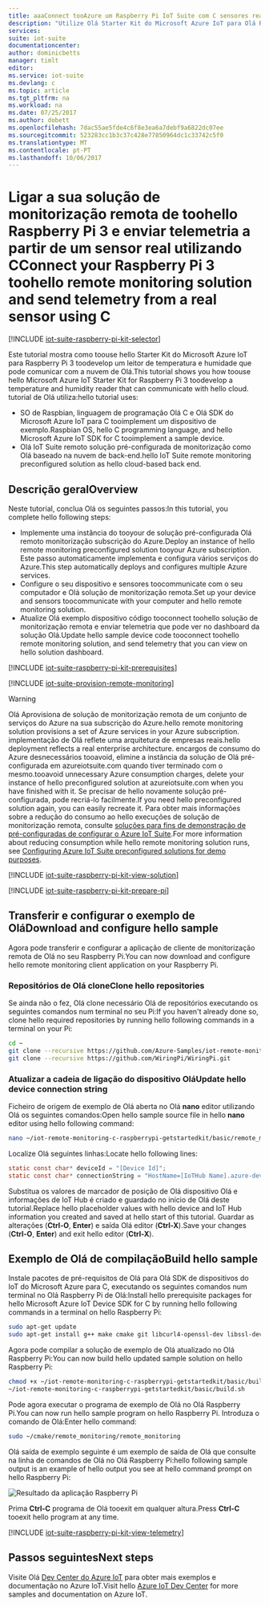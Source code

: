 ```yaml
---
title: aaaConnect tooAzure um Raspberry Pi IoT Suite com C sensores reais | Microsoft Docs
description: "Utilize Olá Starter Kit do Microsoft Azure IoT para Olá Raspberry Pi 3 e o Azure IoT Suite. Utilizar C tooconnect sua toohello Raspberry Pi solução de monitorização remota, enviar telemetria a partir de sensores toohello cloud e responder toomethods invocado a partir do dashboard de solução Olá."
services: 
suite: iot-suite
documentationcenter: 
author: dominicbetts
manager: timlt
editor: 
ms.service: iot-suite
ms.devlang: c
ms.topic: article
ms.tgt_pltfrm: na
ms.workload: na
ms.date: 07/25/2017
ms.author: dobett
ms.openlocfilehash: 7dac55ae5fde4c6f8e3ea6a7debf9a6822dc07ee
ms.sourcegitcommit: 523283cc1b3c37c428e77850964dc1c33742c5f0
ms.translationtype: MT
ms.contentlocale: pt-PT
ms.lasthandoff: 10/06/2017
---
```

# <a name="connect-your-raspberry-pi-3-toohello-remote-monitoring-solution-and-send-telemetry-from-a-real-sensor-using-c"></a><span data-ttu-id="5bcd6-104">Ligar a sua solução de monitorização remota de toohello Raspberry Pi 3 e enviar telemetria a partir de um sensor real utilizando C</span><span class="sxs-lookup"><span data-stu-id="5bcd6-104">Connect your Raspberry Pi 3 toohello remote monitoring solution and send telemetry from a real sensor using C</span></span>

[!INCLUDE [iot-suite-raspberry-pi-kit-selector](../../includes/iot-suite-raspberry-pi-kit-selector.md)]

<span data-ttu-id="5bcd6-105">Este tutorial mostra como toouse hello Starter Kit do Microsoft Azure IoT para Raspberry Pi 3 toodevelop um leitor de temperatura e humidade que pode comunicar com a nuvem de Olá.</span><span class="sxs-lookup"><span data-stu-id="5bcd6-105">This tutorial shows you how toouse hello Microsoft Azure IoT Starter Kit for Raspberry Pi 3 toodevelop a temperature and humidity reader that can communicate with hello cloud.</span></span> <span data-ttu-id="5bcd6-106">tutorial de Olá utiliza:</span><span class="sxs-lookup"><span data-stu-id="5bcd6-106">hello tutorial uses:</span></span>

- <span data-ttu-id="5bcd6-107">SO de Raspbian, linguagem de programação Olá C e Olá SDK do Microsoft Azure IoT para C tooimplement um dispositivo de exemplo.</span><span class="sxs-lookup"><span data-stu-id="5bcd6-107">Raspbian OS, hello C programming language, and hello Microsoft Azure IoT SDK for C tooimplement a sample device.</span></span>
- <span data-ttu-id="5bcd6-108">Olá IoT Suite remoto solução pré-configurada de monitorização como Olá baseado na nuvem de back-end.</span><span class="sxs-lookup"><span data-stu-id="5bcd6-108">hello IoT Suite remote monitoring preconfigured solution as hello cloud-based back end.</span></span>

## <a name="overview"></a><span data-ttu-id="5bcd6-109">Descrição geral</span><span class="sxs-lookup"><span data-stu-id="5bcd6-109">Overview</span></span>

<span data-ttu-id="5bcd6-110">Neste tutorial, conclua Olá os seguintes passos:</span><span class="sxs-lookup"><span data-stu-id="5bcd6-110">In this tutorial, you complete hello following steps:</span></span>

- <span data-ttu-id="5bcd6-111">Implemente uma instância do tooyour de solução pré-configurada Olá remoto monitorização subscrição do Azure.</span><span class="sxs-lookup"><span data-stu-id="5bcd6-111">Deploy an instance of hello remote monitoring preconfigured solution tooyour Azure subscription.</span></span> <span data-ttu-id="5bcd6-112">Este passo automaticamente implementa e configura vários serviços do Azure.</span><span class="sxs-lookup"><span data-stu-id="5bcd6-112">This step automatically deploys and configures multiple Azure services.</span></span>
- <span data-ttu-id="5bcd6-113">Configure o seu dispositivo e sensores toocommunicate com o seu computador e Olá solução de monitorização remota.</span><span class="sxs-lookup"><span data-stu-id="5bcd6-113">Set up your device and sensors toocommunicate with your computer and hello remote monitoring solution.</span></span>
- <span data-ttu-id="5bcd6-114">Atualize Olá exemplo dispositivo código tooconnect toohello solução de monitorização remota e enviar telemetria que pode ver no dashboard da solução Olá.</span><span class="sxs-lookup"><span data-stu-id="5bcd6-114">Update hello sample device code tooconnect toohello remote monitoring solution, and send telemetry that you can view on hello solution dashboard.</span></span>

[!INCLUDE [iot-suite-raspberry-pi-kit-prerequisites](../../includes/iot-suite-raspberry-pi-kit-prerequisites.md)]

[!INCLUDE [iot-suite-provision-remote-monitoring](../../includes/iot-suite-provision-remote-monitoring.md)]

> [!WARNING]
> <span data-ttu-id="5bcd6-115">Olá Aprovisiona de solução de monitorização remota de um conjunto de serviços do Azure na sua subscrição do Azure.</span><span class="sxs-lookup"><span data-stu-id="5bcd6-115">hello remote monitoring solution provisions a set of Azure services in your Azure subscription.</span></span> <span data-ttu-id="5bcd6-116">implementação de Olá reflete uma arquitetura de empresas reais.</span><span class="sxs-lookup"><span data-stu-id="5bcd6-116">hello deployment reflects a real enterprise architecture.</span></span> <span data-ttu-id="5bcd6-117">encargos de consumo do Azure desnecessários tooavoid, elimine a instância da solução de Olá pré-configurada em azureiotsuite.com quando tiver terminado com o mesmo.</span><span class="sxs-lookup"><span data-stu-id="5bcd6-117">tooavoid unnecessary Azure consumption charges, delete your instance of hello preconfigured solution at azureiotsuite.com when you have finished with it.</span></span> <span data-ttu-id="5bcd6-118">Se precisar de hello novamente solução pré-configurada, pode recriá-lo facilmente.</span><span class="sxs-lookup"><span data-stu-id="5bcd6-118">If you need hello preconfigured solution again, you can easily recreate it.</span></span> <span data-ttu-id="5bcd6-119">Para obter mais informações sobre a redução do consumo ao hello execuções de solução de monitorização remota, consulte [soluções para fins de demonstração de pré-configuradas de configurar o Azure IoT Suite][lnk-demo-config].</span><span class="sxs-lookup"><span data-stu-id="5bcd6-119">For more information about reducing consumption while hello remote monitoring solution runs, see [Configuring Azure IoT Suite preconfigured solutions for demo purposes][lnk-demo-config].</span></span>

[!INCLUDE [iot-suite-raspberry-pi-kit-view-solution](../../includes/iot-suite-raspberry-pi-kit-view-solution.md)]

[!INCLUDE [iot-suite-raspberry-pi-kit-prepare-pi](../../includes/iot-suite-raspberry-pi-kit-prepare-pi.md)]

## <a name="download-and-configure-hello-sample"></a><span data-ttu-id="5bcd6-120">Transferir e configurar o exemplo de Olá</span><span class="sxs-lookup"><span data-stu-id="5bcd6-120">Download and configure hello sample</span></span>

<span data-ttu-id="5bcd6-121">Agora pode transferir e configurar a aplicação de cliente de monitorização remota de Olá no seu Raspberry Pi.</span><span class="sxs-lookup"><span data-stu-id="5bcd6-121">You can now download and configure hello remote monitoring client application on your Raspberry Pi.</span></span>

### <a name="clone-hello-repositories"></a><span data-ttu-id="5bcd6-122">Repositórios de Olá clone</span><span class="sxs-lookup"><span data-stu-id="5bcd6-122">Clone hello repositories</span></span>

<span data-ttu-id="5bcd6-123">Se ainda não o fez, Olá clone necessário Olá de repositórios executando os seguintes comandos num terminal no seu Pi:</span><span class="sxs-lookup"><span data-stu-id="5bcd6-123">If you haven't already done so, clone hello required repositories by running hello following commands in a terminal on your Pi:</span></span>

```sh
cd ~
git clone --recursive https://github.com/Azure-Samples/iot-remote-monitoring-c-raspberrypi-getstartedkit.git
git clone --recursive https://github.com/WiringPi/WiringPi.git
```

### <a name="update-hello-device-connection-string"></a><span data-ttu-id="5bcd6-124">Atualizar a cadeia de ligação do dispositivo Olá</span><span class="sxs-lookup"><span data-stu-id="5bcd6-124">Update hello device connection string</span></span>

<span data-ttu-id="5bcd6-125">Ficheiro de origem de exemplo de Olá aberta no Olá **nano** editor utilizando Olá os seguintes comandos:</span><span class="sxs-lookup"><span data-stu-id="5bcd6-125">Open hello sample source file in hello **nano** editor using hello following command:</span></span>

```sh
nano ~/iot-remote-monitoring-c-raspberrypi-getstartedkit/basic/remote_monitoring/remote_monitoring.c
```

<span data-ttu-id="5bcd6-126">Localize Olá seguintes linhas:</span><span class="sxs-lookup"><span data-stu-id="5bcd6-126">Locate hello following lines:</span></span>

```c
static const char* deviceId = "[Device Id]";
static const char* connectionString = "HostName=[IoTHub Name].azure-devices.net;DeviceId=[Device Id];SharedAccessKey=[Device Key]";
```

<span data-ttu-id="5bcd6-127">Substitua os valores de marcador de posição de Olá dispositivo Olá e informações de IoT Hub é criado e guardado no início de Olá deste tutorial.</span><span class="sxs-lookup"><span data-stu-id="5bcd6-127">Replace hello placeholder values with hello device and IoT Hub information you created and saved at hello start of this tutorial.</span></span> <span data-ttu-id="5bcd6-128">Guardar as alterações (**Ctrl-O**, **Enter**) e saída Olá editor (**Ctrl-X**).</span><span class="sxs-lookup"><span data-stu-id="5bcd6-128">Save your changes (**Ctrl-O**, **Enter**) and exit hello editor (**Ctrl-X**).</span></span>

## <a name="build-hello-sample"></a><span data-ttu-id="5bcd6-129">Exemplo de Olá de compilação</span><span class="sxs-lookup"><span data-stu-id="5bcd6-129">Build hello sample</span></span>

<span data-ttu-id="5bcd6-130">Instale pacotes de pré-requisitos de Olá para Olá SDK de dispositivos do IoT do Microsoft Azure para C, executando os seguintes comandos num terminal no Olá Raspberry Pi de Olá:</span><span class="sxs-lookup"><span data-stu-id="5bcd6-130">Install hello prerequisite packages for hello Microsoft Azure IoT Device SDK for C by running hello following commands in a terminal on hello Raspberry Pi:</span></span>

```sh
sudo apt-get update
sudo apt-get install g++ make cmake git libcurl4-openssl-dev libssl-dev uuid-dev
```

<span data-ttu-id="5bcd6-131">Agora pode compilar a solução de exemplo de Olá atualizado no Olá Raspberry Pi:</span><span class="sxs-lookup"><span data-stu-id="5bcd6-131">You can now build hello updated sample solution on hello Raspberry Pi:</span></span>

```sh
chmod +x ~/iot-remote-monitoring-c-raspberrypi-getstartedkit/basic/build.sh
~/iot-remote-monitoring-c-raspberrypi-getstartedkit/basic/build.sh
```

<span data-ttu-id="5bcd6-132">Pode agora executar o programa de exemplo de Olá no Olá Raspberry Pi.</span><span class="sxs-lookup"><span data-stu-id="5bcd6-132">You can now run hello sample program on hello Raspberry Pi.</span></span> <span data-ttu-id="5bcd6-133">Introduza o comando de Olá:</span><span class="sxs-lookup"><span data-stu-id="5bcd6-133">Enter hello command:</span></span>

```sh
sudo ~/cmake/remote_monitoring/remote_monitoring
```

<span data-ttu-id="5bcd6-134">Olá saída de exemplo seguinte é um exemplo de saída de Olá que consulte na linha de comandos de Olá no Olá Raspberry Pi:</span><span class="sxs-lookup"><span data-stu-id="5bcd6-134">hello following sample output is an example of hello output you see at hello command prompt on hello Raspberry Pi:</span></span>

![Resultado da aplicação Raspberry Pi][img-raspberry-output]

<span data-ttu-id="5bcd6-136">Prima **Ctrl-C** programa de Olá tooexit em qualquer altura.</span><span class="sxs-lookup"><span data-stu-id="5bcd6-136">Press **Ctrl-C** tooexit hello program at any time.</span></span>

[!INCLUDE [iot-suite-raspberry-pi-kit-view-telemetry](../../includes/iot-suite-raspberry-pi-kit-view-telemetry.md)]

## <a name="next-steps"></a><span data-ttu-id="5bcd6-137">Passos seguintes</span><span class="sxs-lookup"><span data-stu-id="5bcd6-137">Next steps</span></span>

<span data-ttu-id="5bcd6-138">Visite Olá [Dev Center do Azure IoT](https://azure.microsoft.com/develop/iot/) para obter mais exemplos e documentação no Azure IoT.</span><span class="sxs-lookup"><span data-stu-id="5bcd6-138">Visit hello [Azure IoT Dev Center](https://azure.microsoft.com/develop/iot/) for more samples and documentation on Azure IoT.</span></span>

[img-raspberry-output]: ./media/iot-suite-raspberry-pi-kit-c-get-started-basic/appoutput.png

[lnk-demo-config]: https://github.com/Azure/azure-iot-remote-monitoring/blob/master/Docs/configure-preconfigured-demo.md
